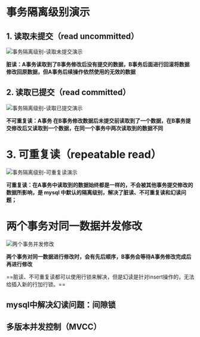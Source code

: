 # 事务隔离级别演示

## 1. 读取未提交（read uncommitted）

![事务隔离级别-读取未提交演示](D:\GitRepository\studynotes\Java\images\事务隔离级别-读取未提交演示.png)

**脏读：A事务读取到了B事务修改后没有提交的数据，B事务后面进行回滚将数据修改回原数据，但A事务后续操作依然使用的无效的数据**

## 2. 读取已提交（read committed）

![事务隔离级别-读取已提交演示](D:\GitRepository\studynotes\Java\images\事务隔离级别-读取已提交演示.jpg)

**不可重复读：A事务 在B事务修改数据后未提交前读取到了一个数据，在B事务提交修改后又读取到一个数据，在同一个事务中两次读取到的数据不同**

# 3. 可重复读（repeatable read）

![事务隔离级别-可重复读演示](D:\GitRepository\studynotes\Java\images\事务隔离级别-可重复读演示.jpg)

**可重复读：在A事务中读取到的数据始终都是一样的，不会被其他事务提交修改的数据所影响，是 mysql 中默认的隔离级别，解决了脏读、不可重复读和幻读问题；**

# 两个事务对同一数据并发修改

![两个事务并发修改](D:\GitRepository\studynotes\Java\images\两个事务并发修改.jpg)

**两个事务对同一数据进行修改时，会有先后顺序，B事务会等待A事务修改完成后再进行修改**



==脏读、不可重复读都可以使用行锁来解决，但是幻读是针对insert操作的，无法给插入新的行加行锁。==



## mysql中解决幻读问题：间隙锁







## 多版本并发控制（MVCC）

